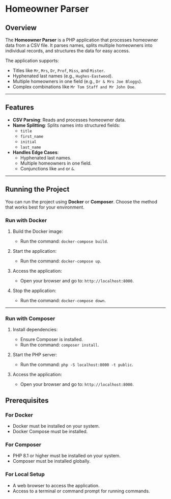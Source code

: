 # Homeowner Parser

## Overview
The **Homeowner Parser** is a PHP application that processes homeowner data from a CSV file. It parses names, splits multiple homeowners into individual records, and structures the data for easy access.

The application supports:
- Titles like `Mr`, `Mrs`, `Dr`, `Prof`, `Miss`, and `Mister`.
- Hyphenated last names (e.g., `Hughes-Eastwood`).
- Multiple homeowners in one field (e.g., `Dr & Mrs Joe Bloggs`).
- Complex combinations like `Mr Tom Staff and Mr John Doe`.

---

## Features
- **CSV Parsing**: Reads and processes homeowner data.
- **Name Splitting**: Splits names into structured fields:
  - `title`
  - `first_name`
  - `initial`
  - `last_name`
- **Handles Edge Cases**:
  - Hyphenated last names.
  - Multiple homeowners in one field.
  - Conjunctions like `and` or `&`.

---

## Running the Project

You can run the project using **Docker** or **Composer**. Choose the method that works best for your environment.

### Run with Docker

1. Build the Docker image:
   - Run the command: `docker-compose build`.

2. Start the application:
   - Run the command: `docker-compose up`.

3. Access the application:
   - Open your browser and go to: `http://localhost:8000`.

4. Stop the application:
   - Run the command: `docker-compose down`.

---

### Run with Composer

1. Install dependencies:
   - Ensure Composer is installed.
   - Run the command: `composer install`.

2. Start the PHP server:
   - Run the command: `php -S localhost:8000 -t public`.

3. Access the application:
   - Open your browser and go to: `http://localhost:8000`.

## Prerequisites

### For Docker
- Docker must be installed on your system.
- Docker Compose must be installed.

### For Composer
- PHP 8.1 or higher must be installed on your system.
- Composer must be installed globally.

### For Local Setup
- A web browser to access the application.
- Access to a terminal or command prompt for running commands.